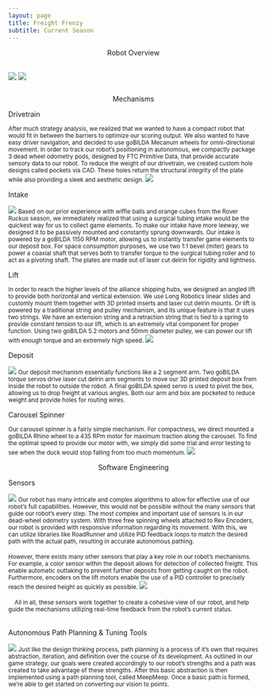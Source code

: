 ```yaml
---
layout: page
title: Freight Frenzy
subtitle: Current Season
---
```


<div class="sectioncontent5">
    <p align="center">Robot Overview</p>
    <br>
    <div class="freightfrenzy textleft"> 
        <img src="Overview1.png" class="overviewpic">
        <img src="Overview2.png" class="overviewpic">
    </div>
</div>
<div class="sectioncontent5" style="margin-top:5%">
    <p align="center">Mechanisms</p>
</div>
<div class="sectioncontent2">
    <p class="freightfrenzysub left">Drivetrain</p>
    <div class="freightfrenzy-reverse"> 
        <small class="textbox textleft">After much strategy analysis, we realized that we wanted to have a compact robot that would fit in between the barriers to optimize our scoring output. We also wanted to have easy driver navigation, and decided to use goBILDA Mecanum wheels for omni-directional movement. In order to track our robot’s positioning in autonomous, we compactly package 3 dead wheel odometry pods, designed by FTC Primitive Data, that provide accurate sensory data to our robot. To reduce the weight of our drivetrain, we created custom hole designs called pockets via CAD. These holes return the structural integrity of the plate while also providing a sleek and aesthetic design.
        </small>
        <img src="DT.png" class="freightfrenzypic">
    </div>
    <p class="freightfrenzysub right">Intake</p>
    <div class="freightfrenzy"> 
        <img src="Succ.png" class="freightfrenzypic">
        <small class="textbox textright">Based on our prior experience with wiffle balls and orange cubes from the Rover Ruckus season, we immediately realized that using a surgical tubing intake would be the quickest way for us to collect game elements. To make our intake have more leeway, we designed it to be passively mounted and constantly sprung downwards. Our intake is powered by a goBILDA 1150 RPM motor, allowing us to instantly transfer game elements to our deposit box. For space consumption purposes, we use two 1:1 bevel (miter) gears to power a coaxial shaft that serves both to transfer torque to the surgical tubing roller and to act as a pivoting shaft. The plates are made out of laser cut delrin for rigidity and lightness.
        </small>
    </div>
    <p class="freightfrenzysub left">Lift</p>
    <div class="freightfrenzy-reverse"> 
        <small class="textbox textleft">In order to reach the higher levels of the alliance shipping hubs, we designed an angled lift to provide both horizontal and vertical extension. We use Long Robotics linear slides and customly mount them together with 3D printed inserts and laser cut delrin mounts.
        Or lift is powered by a traditional string and pulley mechanism, and its unique feature is that it uses two strings. We have an extension string and a retraction string that is tied to a spring to provide constant tension to our lift, which is an extremely vital component for proper function. Using two goBILDA 5.2 motors and 50mm diameter pulley, we can power our lift with enough torque and an extremely high speed.
        </small>
        <img src="Lift.png" class="freightfrenzypic biggerpic">
    </div>
    <p class="freightfrenzysub right">Deposit</p>
    <div class="freightfrenzy"> 
        <img src="Deposit.png" class="freightfrenzypic">
        <small class="textbox textright">Our deposit mechanism essentially functions like a 2 segment arm. Two goBILDA torque servos drive laser cut delrin arm segments to move our 3D printed deposit box from inside the robot to outside the robot. A final goBILDA speed servo is used to pivot the box, allowing us to drop freight at various angles. Both our arm and box are pocketed to reduce weight and provide holes for routing wires.
        </small>
    </div>
    <p class="freightfrenzysub left">Carousel Spinner</p>
    <div class="freightfrenzy-reverse"> 
        <small class="textbox textleft">Our carousel spinner is a fairly simple mechanism. For compactness, we direct mounted a goBILDA Rhino wheel to a 435 RPm motor for maximum traction along the carousel. To find the optimal speed to provide our motor with, we simply did some trial and error testing to see when the duck would stop falling from too much momentum.
        </small>
        <img src="spin_rescale.png" class="freightfrenzypic wheel">
    </div>
</div>
<div class="sectioncontent5">
    <p align="center">Software Engineering</p>
</div>
<div class="sectioncontent2">
    <p class="freightfrenzysub right">Sensors</p>
    <div class="freightfrenzy"> 
        <img src="Censor.png" class="freightfrenzypic bigpic">
        <small class="textbox textright">Our robot has many intricate and complex algorithms to allow for effective use of our robot’s full capabilities. However, this would not be possible without the many sensors that guide our robot’s every step.
        The most complex and important use of sensors is in our dead-wheel odometry system. With three free spinning wheels attached to Rev Encoders, our robot is provided with responsive information regarding its movement. With this, we can utilize libraries like RoadRunner and utilize PID feedback loops to match the desired path with the actual path, resulting in accurate autonomous pathing.
        </small>
    </div>
    <br>
    <div class="freightfrenzy-reverse">
        <small class="textbox textleft">However, there exists many other sensors that play a key role in our robot’s mechanisms. For example, a color sensor within the deposit allows for detection of collected freight. This enable automatic outtaking to prevent further deposits from getting caught on the robot. Furthermore, encoders on the lift motors enable the use of a PID controller to precisely reach the desired height as quickly as possible.
        </small>
        <img src="Censor2.png" class="freightfrenzypic biggerpic">
    </div>
    <br>
    <div class="freightfrenzy">
        <small class="textbox" style="margin-left:2.5%; width:100%">All in all, these sensors work together to create a cohesive view of our robot, and help guide the mechanisms utilizing real-time feedback from the robot’s current status.
        </small>
    </div>
    <br>
    <p class="freightfrenzysub right">Autonomous Path Planning & Tuning Tools</p>
    <div class="freightfrenzy"> 
        <img src="idkl.png" class="freightfrenzypic biggerpic">
        <small class="textbox textright">Just like the design thinking process, path planning is a process of it’s own that requires abstraction, iteration, and definition over the course of its development. As outlined in our game strategy, our goals were created accordingly to our robot’s strengths and a path was created to take advantage of these strengths. After this basic abstraction is then implemented using a path planning tool, called MeepMeep. Once a basic path is formed, we’re able to get started on converting our vision to points.
        </small>
    </div>
</div>
